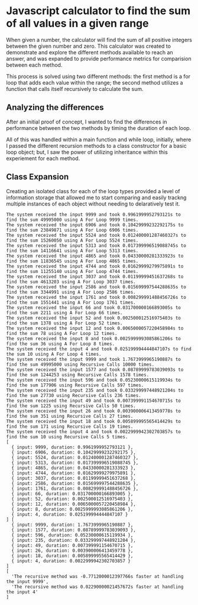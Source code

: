 # Javascript calculator to find the sum of all values in a given range

When given a number, the calculator will find the sum of all positive integers between the given number and zero. This calculator was created to demonstrate and explore the different methods available to reach an answer, and was expanded to provide performance metrics for comparision between each method.

This process is solved using two different methods: the first method is a for loop that adds each value within the range; the second method utilizes a function that calls itself recursively to calculate the sum. 

## Analyzing the differences

After an initial proof of concept, I wanted to find the differences in performance between the two methods by timing the duration of each loop. 

All of this was handled within a main function and while loop, initially, where I passed the different recursion methods to a class constructor for a basic loop object; but, I saw the power of utilizing inheritance within this experiement for each method.

## Class Expansion

Creating an isolated class for each of the loop types provided a level of information storage that allowed me to start comparing and easily trackng multiple instances of each object without needing to delaratively test it. 

```
The system received the input 9999 and took 0.9961999952793121s to find the sum 49995000 using A For Loop 9999 times.
The system received the input 6906 and took 0.10429999232292175s to find the sum 23849871 using A For Loop 6906 times.
The system received the input 5524 and took 0.012400001287460327s to find the sum 15260050 using A For Loop 5524 times.
The system received the input 5313 and took 0.017399996519088745s to find the sum 14116641 using A For Loop 5313 times.
The system received the input 4865 and took 0.04330000281333923s to find the sum 11836545 using A For Loop 4865 times.
The system received the input 4744 and took 0.01629999279975891s to find the sum 11255140 using A For Loop 4744 times.
The system received the input 3037 and took 0.01199999451637268s to find the sum 4613203 using A For Loop 3037 times.
The system received the input 2586 and took 0.015699997544288635s to find the sum 3344991 using A For Loop 2586 times.
The system received the input 1761 and took 0.008299991488456726s to find the sum 1551441 using A For Loop 1761 times.
The system received the input 66 and took 0.031700000166893005s to find the sum 2211 using A For Loop 66 times.
The system received the input 52 and took 0.002500012516975403s to find the sum 1378 using A For Loop 52 times.
The system received the input 12 and took 0.0065000057220458984s to find the sum 78 using A For Loop 12 times.
The system received the input 8 and took 0.0025999993085861206s to find the sum 36 using A For Loop 8 times.
The system received the input 4 and took 0.025199994444847107s to find the sum 10 using A For Loop 4 times.
The system received the input 9999 and took 1.7673999965190887s to find the sum 49995000 using Recursive Calls 10000 times.
The system received the input 1577 and took 0.08789999783039093s to find the sum 1244253 using Recursive Calls 1578 times.
The system received the input 596 and took 0.05230000615119934s to find the sum 177906 using Recursive Calls 597 times.
The system received the input 235 and took 0.033299997448921204s to find the sum 27730 using Recursive Calls 236 times.
The system received the input 49 and took 0.007399991154670715s to find the sum 1225 using Recursive Calls 50 times.
The system received the input 26 and took 0.003900006413459778s to find the sum 351 using Recursive Calls 27 times.
The system received the input 18 and took 0.005899995565414429s to find the sum 171 using Recursive Calls 19 times.
The system received the input 4 and took 0.0022999942302703857s to find the sum 10 using Recursive Calls 5 times.
[
  { input: 9999, duration: 0.9961999952793121 },
  { input: 6906, duration: 0.10429999232292175 },
  { input: 5524, duration: 0.012400001287460327 },
  { input: 5313, duration: 0.017399996519088745 },
  { input: 4865, duration: 0.04330000281333923 },
  { input: 4744, duration: 0.01629999279975891 },
  { input: 3037, duration: 0.01199999451637268 },
  { input: 2586, duration: 0.015699997544288635 },
  { input: 1761, duration: 0.008299991488456726 },
  { input: 66, duration: 0.031700000166893005 },
  { input: 52, duration: 0.002500012516975403 },
  { input: 12, duration: 0.0065000057220458984 },
  { input: 8, duration: 0.0025999993085861206 },
  { input: 4, duration: 0.025199994444847107 }
] [
  { input: 9999, duration: 1.7673999965190887 },
  { input: 1577, duration: 0.08789999783039093 },
  { input: 596, duration: 0.05230000615119934 },
  { input: 235, duration: 0.033299997448921204 },
  { input: 49, duration: 0.007399991154670715 },
  { input: 26, duration: 0.003900006413459778 },
  { input: 18, duration: 0.005899995565414429 },
  { input: 4, duration: 0.0022999942302703857 }
]
[
  'The recursive method was -0.7712000012397766s faster at handling the input 9999',
  'The recursive method was 0.02290000021457672s faster at handling the input 4'
]

```
